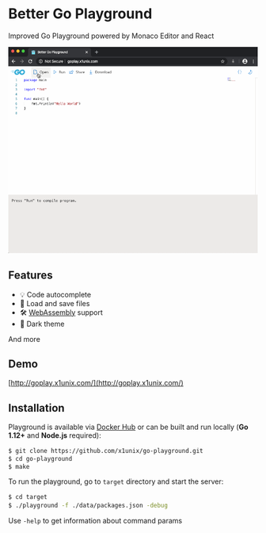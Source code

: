 <p style="text-align: center;">
	
# Better Go Playground

Improved Go Playground powered by Monaco Editor and React

![alt text](./docs/demo.gif)
</p>

## Features

* 💡 Code autocomplete
* 💾 Load and save files
* 🛠 [WebAssembly](https://github.com/golang/go/wiki/WebAssembly) support
* 🌚 Dark theme


And more

## Demo

[http://goplay.x1unix.com/](http://goplay.x1unix.com/)

## Installation

Playground is available via [Docker Hub](https://hub.docker.com/r/x1unix/go-playground) or can be built and run locally (**Go 1.12+** and **Node.js** required):

```
$ git clone https://github.com/x1unix/go-playground.git
$ cd go-playground
$ make
```

To run the playground, go to `target` directory and start the server:

```bash
$ cd target
$ ./playground -f ./data/packages.json -debug
```

Use `-help` to get information about command params
